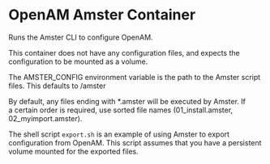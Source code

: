 # OpenAM Amster Container

Runs the Amster CLI to configure OpenAM.

This container does not have any configuration files, and expects
the configuration to be mounted as a volume.

The AMSTER_CONFIG environment variable is the path to 
the Amster script files. This defaults to /amster

By default, any files ending with *.amster will be executed by Amster. If  
a certain order is required, use sorted file names (01_install.amster, 02_myimport.amster).

The shell script `export.sh` is an example of using Amster to export configuration from OpenAM. This script assumes 
that you have a persistent volume mounted for the exported files.
